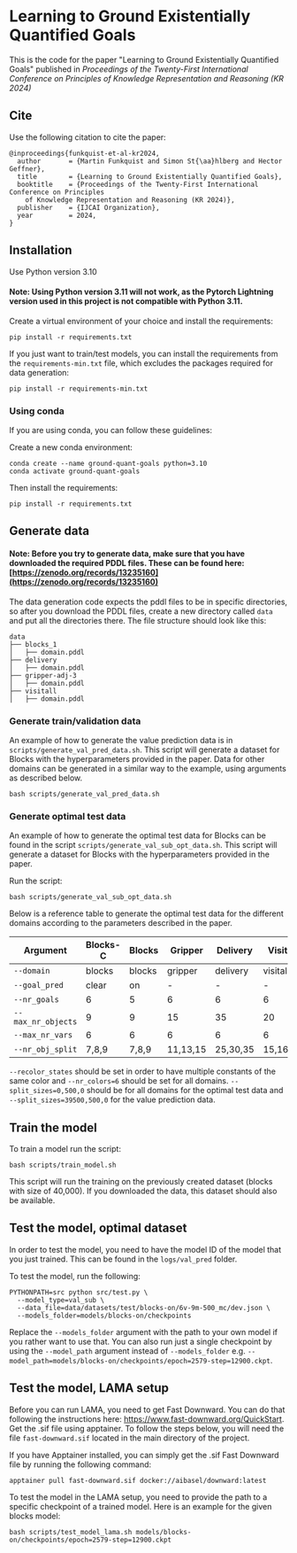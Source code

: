 # Learning to Ground Existentially Quantified Goals
This is the code for the paper "Learning to Ground Existentially Quantified Goals" published in *Proceedings of the Twenty-First International Conference on Principles of Knowledge Representation and Reasoning (KR 2024)*

## Cite
Use the following citation to cite the paper:

```
@inproceedings{funkquist-et-al-kr2024,
  author       = {Martin Funkquist and Simon St{\aa}hlberg and Hector Geffner},
  title        = {Learning to Ground Existentially Quantified Goals},
  booktitle    = {Proceedings of the Twenty-First International Conference on Principles
    of Knowledge Representation and Reasoning (KR 2024)},
  publisher    = {IJCAI Organization},
  year         = 2024,
}
```

## Installation
Use Python version 3.10

#### Note: Using Python version 3.11 will not work, as the Pytorch Lightning version used in this project is not compatible with Python 3.11.

Create a virtual environment of your choice and install the requirements:
```
pip install -r requirements.txt
```

If you just want to train/test models, you can install the requirements from the `requirements-min.txt` file, which excludes the packages required for data generation: 

```
pip install -r requirements-min.txt
```

### Using conda
If you are using conda, you can follow these guidelines:

Create a new conda environment:
```
conda create --name ground-quant-goals python=3.10
conda activate ground-quant-goals
```

Then install the requirements:
```
pip install -r requirements.txt
```

## Generate data

#### Note: Before you try to generate data, make sure that you have downloaded the required PDDL files. These can be found here: [https://zenodo.org/records/13235160](https://zenodo.org/records/13235160)

The data generation code expects the pddl files to be in specific directories, so after you download the PDDL files, create a new directory called `data` and put all the directories there. The file structure should look like this:
```
data
├── blocks_1
│   ├── domain.pddl
├── delivery
│   ├── domain.pddl
├── gripper-adj-3
│   ├── domain.pddl
├── visitall
│   ├── domain.pddl
```

### Generate train/validation data
An example of how to generate the value prediction data is in `scripts/generate_val_pred_data.sh`. This script will generate a dataset for Blocks with the hyperparameters provided in the paper. Data for other domains can be generated in a similar way to the example, using arguments as described below. 

```
bash scripts/generate_val_pred_data.sh
```

### Generate optimal test data
An example of how to generate the optimal test data for Blocks can be found in the script `scripts/generate_val_sub_opt_data.sh`. This script will generate a dataset for Blocks with the hyperparameters provided in the paper. 

Run the script:

```
bash scripts/generate_val_sub_opt_data.sh
```

Below is a reference table to generate the optimal test data for the different domains according to the parameters described in the paper.

| Argument            | Blocks-C | Blocks | Gripper  | Delivery | Visitall |
| ---                 | ---      | ---    | ---      | ---      | ---      |
| `--domain`          | blocks   | blocks | gripper  | delivery | visitall |
| `--goal_pred`       | clear    | on     | -        | -        | -        |
| `--nr_goals`        | 6        | 5      | 6        | 6        | 6        |
| `--max_nr_objects`  | 9        | 9      | 15       | 35       | 20       |
| `--max_nr_vars`     | 6        | 6      | 6        | 6        | 6        |
| `--nr_obj_split`    | 7,8,9    | 7,8,9  | 11,13,15 | 25,30,35 | 15,16,20 |

`--recolor_states` should be set in order to have multiple constants of the same color and `--nr_colors=6` should be set for all domains. `--split_sizes=0,500,0` should be for all domains for the optimal test data and `--split_sizes=39500,500,0` for the value prediction data.

## Train the model
To train a model run the script:

```
bash scripts/train_model.sh
```

This script will run the training on the previously created dataset (blocks with size of 40,000). If you downloaded the data, this dataset should also be available. 

## Test the model, optimal dataset
In order to test the model, you need to have the model ID of the model that you just trained. This can be found in the `logs/val_pred` folder.

To test the model, run the following: 

```
PYTHONPATH=src python src/test.py \
  --model_type=val_sub \
  --data_file=data/datasets/test/blocks-on/6v-9m-500_mc/dev.json \
  --models_folder=models/blocks-on/checkpoints
```

Replace the `--models_folder` argument with the path to your own model if you rather want to use that. You can also run just a single checkpoint by using the `--model_path` argument instead of `--models_folder` e.g. `--model_path=models/blocks-on/checkpoints/epoch=2579-step=12900.ckpt`.


## Test the model, LAMA setup
Before you can run LAMA, you need to get Fast Downward. You can do that following the instructions here: https://www.fast-downward.org/QuickStart. Get the .sif file using apptainer. To follow the steps below, you will need the file `fast-downward.sif` located in the main directory of the project.

If you have Apptainer installed, you can simply get the .sif Fast Downward file by running the following command:

```
apptainer pull fast-downward.sif docker://aibasel/downward:latest
```

To test the model in the LAMA setup, you need to provide the path to a specific checkpoint of a trained model. Here is an example for the given blocks model:

```
bash scripts/test_model_lama.sh models/blocks-on/checkpoints/epoch=2579-step=12900.ckpt
```



